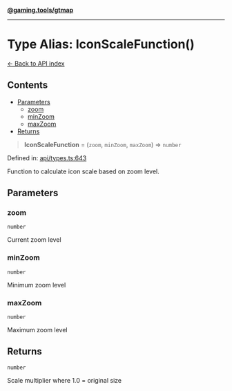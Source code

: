 [**@gaming.tools/gtmap**](README.md)

***

# Type Alias: IconScaleFunction()

[← Back to API index](./README.md)

## Contents

- [Parameters](#parameters)
  - [zoom](#zoom)
  - [minZoom](#minzoom)
  - [maxZoom](#maxzoom)
- [Returns](#returns)

> **IconScaleFunction** = (`zoom`, `minZoom`, `maxZoom`) => `number`

Defined in: [api/types.ts:643](https://github.com/gamingtools/gt-map/blob/670061005a2701ff4986e8986471b4dd55d13ca7/packages/gtmap/src/api/types.ts#L643)

Function to calculate icon scale based on zoom level.

## Parameters

### zoom

`number`

Current zoom level

### minZoom

`number`

Minimum zoom level

### maxZoom

`number`

Maximum zoom level

## Returns

`number`

Scale multiplier where 1.0 = original size
